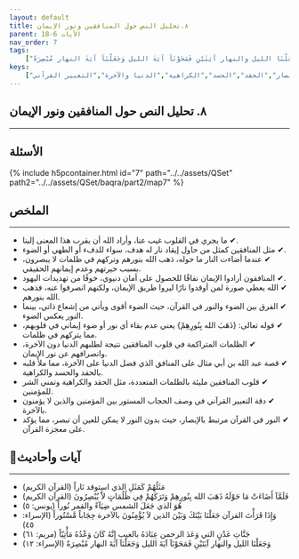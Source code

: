 ```yaml
---
layout: default
title: ٨.تحليل النص حول المنافقين ونور الإيمان
parent: الأيات 6-18
nav_order: 7
tags: 
    ["مَثَلُهُمْ كَمَثَلِ الذي استوقد نَاراً","فَلَمَّآ أَضَاءَتْ مَا حَوْلَهُ ذَهَبَ الله بِنُورِهِمْ وَتَرَكَهُمْ فِي ظُلُمَاتٍ لاَّ يُبْصِرُونَ","هُوَ الذي جَعَلَ الشمس ضِيَآءً والقمر نُوراً","وَإِذَا قَرَأْتَ القرآن جَعَلْنَا بَيْنَكَ وَبَيْنَ الذين لاَ يُؤْمِنُونَ بالآخرة حِجَاباً مَّسْتُوراً","جَنَّاتِ عَدْنٍ التي وَعَدَ الرحمن عِبَادَهُ بالغيب إِنَّهُ كَانَ وَعْدُهُ مَأْتِيّاً","وَجَعَلْنَا الليل والنهار آيَتَيْنِ فَمَحَوْنَآ آيَةَ الليل وَجَعَلْنَآ آيَةَ النهار مُبْصِرَةً"]
keys:
    ["المنافقون","نور الإيمان","الظلمات","القرآن","الإبصار","الحقد","الحسد","الكراهية","الدنيا والآخرة","التعبير القرآني"]
---
```

## ٨. تحليل النص حول المنافقين ونور الإيمان
***
## الأسئلة 
{% include h5pcontainer.html id="7" path="../../assets/QSet" path2="../../assets/QSet/baqra/part2/map7" %}
## الملخص
***
- ‏✔ ما يجري في القلوب غيب عنا، وأراد الله أن يقرب هذا المعنى إلينا. 
- ‏✔ مثل المنافقين كمثل من حاول إيقاد نار له هدف، سواء للدفء أو الطهي أو الضوء. 
- ‏✔ عندما أضاءت النار ما حوله، ذهب الله بنورهم وتركهم في ظلمات لا يبصرون، بسبب حيرتهم وعدم إيمانهم الحقيقي. 
- ‏✔ المنافقون أرادوا الإيمان نفاقًا للحصول على أمان دنيوي، خوفًا من تهديدات اليهود. 
- ‏✔ الله يعطي صورة لمن أوقدوا نارًا ليروا طريق الإيمان، ولكنهم انصرفوا عنه، فذهب الله بنورهم. 
- ‏✔ الفرق بين الضوء والنور في القرآن، حيث الضوء أقوى ويأتي من إشعاع ذاتي، بينما النور يعكس الضوء. 
- ‏✔ قوله تعالى: {ذَهَبَ الله بِنُورِهِمْ} يعني عدم بقاء أي نور أو ضوء إيماني في قلوبهم، مما يتركهم في ظلمات. 
- ‏✔ الظلمات المتراكمة في قلوب المنافقين نتيجة لطلبهم الدنيا دون الآخرة، وانصرافهم عن نور الإيمان. 
- ‏✔ قصة عبد الله بن أبي مثال على المنافق الذي فضل الدنيا على الآخرة، مما ملأ قلبه بالحقد والحسد والكراهية. 
- ‏✔ قلوب المنافقين مليئة بالظلمات المتعددة، مثل الحقد والكراهية وتمني الشر للمؤمنين. 
- ‏✔ دقة التعبير القرآني في وصف الحجاب المستور بين المؤمنين والذين لا يؤمنون بالآخرة. 
- ‏✔ النور في القرآن مرتبط بالإبصار، حيث بدون النور لا يمكن للعين أن تبصر، مما يؤكد على معجزة القرآن. 

## 📜آيات وأحاديث
***
- ‏مَثَلُهُمْ كَمَثَلِ الذي استوقد نَاراً (القرآن الكريم)
- ‏فَلَمَّآ أَضَاءَتْ مَا حَوْلَهُ ذَهَبَ الله بِنُورِهِمْ وَتَرَكَهُمْ فِي ظُلُمَاتٍ لاَّ يُبْصِرُونَ (القرآن الكريم)
- ‏هُوَ الذي جَعَلَ الشمس ضِيَآءً والقمر نُوراً (يونس: ٥)
- ‏وَإِذَا قَرَأْتَ القرآن جَعَلْنَا بَيْنَكَ وَبَيْنَ الذين لاَ يُؤْمِنُونَ بالآخرة حِجَاباً مَّسْتُوراً (الإسراء: ٤٥)
- ‏جَنَّاتِ عَدْنٍ التي وَعَدَ الرحمن عِبَادَهُ بالغيب إِنَّهُ كَانَ وَعْدُهُ مَأْتِيّاً (مريم: ٦١)
- ‏وَجَعَلْنَا الليل والنهار آيَتَيْنِ فَمَحَوْنَآ آيَةَ الليل وَجَعَلْنَآ آيَةَ النهار مُبْصِرَةً (الإسراء: ١٢)

